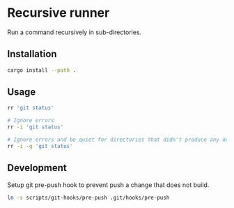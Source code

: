 # Recursive runner

Run a command recursively in sub-directories.


## Installation

```bash
cargo install --path .
```

## Usage

```bash
rr 'git status'

# Ignore errors
rr -i 'git status'

# Ignore errors and be quiet for directories that didn't produce any output
rr -i -q 'git status'
```

## Development

Setup git pre-push hook to prevent push a change that does not build.

```bash
ln -s scripts/git-hooks/pre-push .git/hooks/pre-push
```
